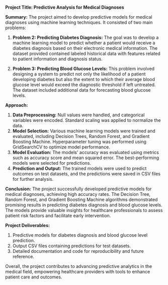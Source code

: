 **Project Title: Predictive Analysis for Medical Diagnoses**

**Summary:**
The project aimed to develop predictive models for medical diagnoses using machine learning techniques. It consisted of two main problems:

1. **Problem 2: Predicting Diabetes Diagnosis:** The goal was to develop a machine learning model to predict whether a patient would receive a diabetes diagnosis based on their electronic medical information. The dataset provided contained labeled historical data with features related to patient information and diagnosis status.

2. **Problem 3: Predicting Blood Glucose Levels:** This problem involved designing a system to predict not only the likelihood of a patient developing diabetes but also the extent to which their average blood glucose level would exceed the diagnostic threshold if left untreated. The dataset included additional data for forecasting blood glucose levels.

**Approach:**
1. **Data Preprocessing:** Null values were handled, and categorical variables were encoded. Standard scaling was applied to normalize the data.
2. **Model Selection:** Various machine learning models were trained and evaluated, including Decision Trees, Random Forest, and Gradient Boosting Machine. Hyperparameter tuning was performed using GridSearchCV to optimize model performance.
3. **Model Evaluation:** The models' accuracy was evaluated using metrics such as accuracy score and mean squared error. The best-performing models were selected for predictions.
4. **Prediction and Output:** The trained models were used to predict outcomes on test datasets, and the predictions were saved in CSV files for further analysis.

**Conclusion:**
The project successfully developed predictive models for medical diagnoses, achieving high accuracy rates. The Decision Tree, Random Forest, and Gradient Boosting Machine algorithms demonstrated promising results in predicting diabetes diagnosis and blood glucose levels. The models provide valuable insights for healthcare professionals to assess patient risk factors and facilitate early intervention.

**Project Deliverables:**
1. Predictive models for diabetes diagnosis and blood glucose level prediction.
2. Output CSV files containing predictions for test datasets.
3. Detailed documentation and code for reproducibility and future reference.

Overall, the project contributes to advancing predictive analytics in the medical field, empowering healthcare providers with tools to enhance patient care and outcomes.
